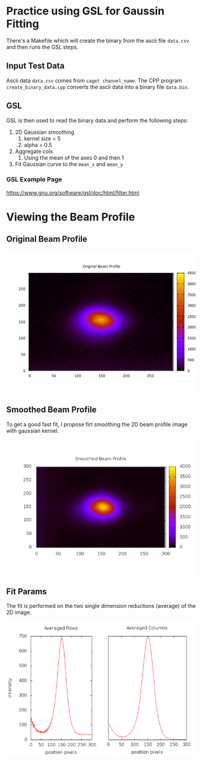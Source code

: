 # Practice using GSL for Gaussin Fitting
There's a Makefile which will create the binary from the ascii file `data.csv`
and then runs the GSL steps.

## Input Test Data
Ascii data `data.csv` comes from `caget channel_name`.
The CPP program `create_binary_data.cpp` converts the ascii data into a binary file
`data.bin`.

## GSL
GSL is then used to read the binary data and  perform the following steps:

1. 2D Gaussian smoothing
	1. kernel size = 5
	1. alpha = 0.5
1. Aggregate cols
	1. Using the mean of the axes 0 and then 1
1. Fit Gaussian curve to the `mean_x` and `mean_y`

### GSL Example Page
https://www.gnu.org/software/gsl/doc/html/filter.html

# Viewing the Beam Profile
## Original Beam Profile
![Original Beam Profile](orig_beam_profile.png)

## Smoothed Beam Profile
To get a good fast fit, I propose firt smoothing the 2D beam profile image
with gaussian kernel.

![Smoothed Beam](smoothed_image.png)

## Fit Params
The fit is performed on the two single dimension reductions (average) of the
2D image.

![Smoothed Averages](smooth_ave_plot.png)


